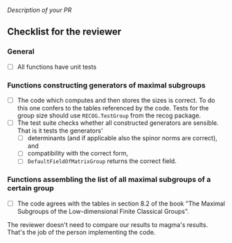 _Description of your PR_

## Checklist for the reviewer
### General
- [ ] All functions have unit tests

### Functions constructing generators of maximal subgroups
- [ ] The code which computes and then stores the sizes is correct. To do this one confers to the tables referenced by the code. Tests for the group size should use `RECOG.TestGroup` from the recog package.
- [ ] The test suite checks whether all constructed generators are sensible. That is it tests the generators'
  - [ ] determinants (and if applicable also the spinor norms are correct), and
  - [ ] compatibility with the correct form,
  - [ ] `DefaultFieldOfMatrixGroup` returns the correct field.

### Functions assembling the list of all maximal subgroups of a certain group
- [ ] The code agrees with the tables in section 8.2 of the book "The Maximal Subgroups of the Low-dimensional Finite Classical Groups".

The reviewer doesn't need to compare our results to magma's results. That's the job of the person implementing the code.
